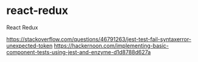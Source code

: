 # react-redux
React Redux

https://stackoverflow.com/questions/46791263/jest-test-fail-syntaxerror-unexpected-token
https://hackernoon.com/implementing-basic-component-tests-using-jest-and-enzyme-d1d8788d627a
